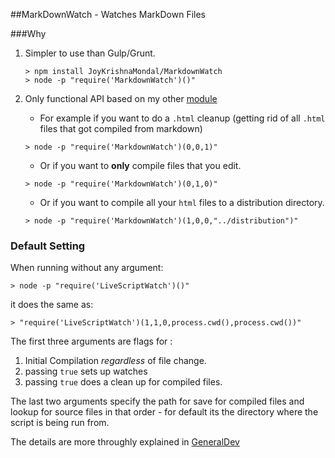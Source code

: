 ##MarkDownWatch - Watches MarkDown Files


###Why

1. Simpler to use than Gulp/Grunt.
	```
	> npm install JoyKrishnaMondal/MarkdownWatch
	> node -p "require('MarkdownWatch')()"
	```

2. Only functional API based on my other  [module](https://github.com/JoyKrishnaMondal/GeneralDev)

	+ For example if you want to do a `.html` cleanup (getting rid of all `.html` files that got compiled from markdown)
	```
	> node -p "require('MarkdownWatch')(0,0,1)"
	```
	+ Or if you want to **only** compile files that you edit.
	```
	> node -p "require('MarkdownWatch')(0,1,0)"
	```
	+ Or if you want to compile all your `html` files to a distribution directory.
	```
	> node -p "require('MarkdownWatch')(1,0,0,"../distribution")"
	```

### Default Setting
When running without any argument:
```
> node -p "require('LiveScriptWatch')()"
```
it does the same as:
 ```
> "require('LiveScriptWatch')(1,1,0,process.cwd(),process.cwd())"
```
The first three arguments are flags for :

1. Initial Compilation *regardless* of file change.
2. passing `true` sets up watches
3. passing `true` does a clean up for compiled files.

The last two arguments specify the path for save for compiled files and lookup for source files in that order - for default its the directory where the script is being run from.

The details are more throughly explained in [GeneralDev](https://github.com/JoyKrishnaMondal/GeneralDev)




